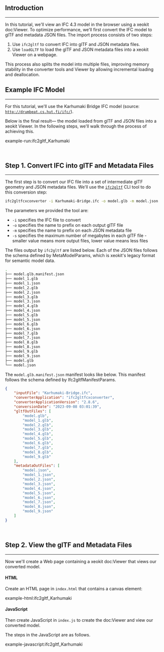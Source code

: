 ## Introduction

---

In this tutorial, we'll view an IFC 4.3 model in the browser using a xeokit doc:Viewer. To optimize performance, we'll first
convert the IFC model to glTF and metadata JSON files. The import process consists of two steps:

1. Use `ifc2gltf` to convert IFC into glTF and JSON metadata files.
2. Use `loadGLTF` to load the glTF and JSON metadata files into a xeokit Viewer on a webpage.

This process also splits the model into multiple files, improving memory stability in the converter tools and
Viewer by allowing incremental loading and deallocation.

## Example IFC Model

---

For this tutorial, we'll use the Karhumaki Bridge IFC model (source: [`http://drumbeat.cs.hut.fi/ifc/`](http://drumbeat.cs.hut.fi/ifc/)). 

Below is the final result— the model loaded from glTF and JSON files into a xeokit Viewer. 
In the following steps, we'll walk through the process of achieving this.

example-run:ifc2gltf_Karhumaki

<br>

## Step 1. Convert IFC into glTF and Metadata Files

---

The first step is to convert our IFC file into a set of intermediate glTF geometry and JSON metadata files. We'll use
the [`ifc2gltf`]()
CLI tool to do this conversion step:

```bash
ifc2gltfcxconverter -i Karhumaki-Bridge.ifc -o model.glb -m model.json -s 100
```

The parameters we provided the tool are:

- `-i` specifies the IFC file to convert
- `-o` specifies the name to prefix on each output glTF file
- `-m` specifies the name to prefix on each JSON metadata file
- `-s` specifies the maximum number of megabytes in each glTF file - smaller value means more output files, lower value
  means less files

The files output by `ifc2gltf` are listed below. Each of the JSON files follows the schema defined
by MetaModelParams, which is xeokit's legacy format for semantic model data.

```bash
.
├── model.glb.manifest.json
├── model_1.glb
├── model_1.json
├── model_2.glb
├── model_2.json
├── model_3.glb
├── model_3.json
├── model_4.glb
├── model_4.json
├── model_5.glb
├── model_5.json
├── model_6.glb
├── model_6.json
├── model_7.glb
├── model_7.json
├── model_8.glb
├── model_8.json
├── model_9.glb
├── model_9.json
├── model.glb
└── model.json
```

The `model.glb.manifest.json` manifest looks like below. This manifest follows the schema defined by Ifc2gltfManifestParams.

```json
{
    "inputFile": "Karhumaki-Bridge.ifc",
    "converterApplication": "ifc2gltfcxconverter",
    "converterApplicationVersion": "2.8.6",
    "conversionDate": "2023-09-08 03:01:39",
    "gltfOutFiles": [
        "model.glb",
        "model_1.glb",
        "model_2.glb",
        "model_3.glb",
        "model_4.glb",
        "model_5.glb",
        "model_6.glb",
        "model_7.glb",
        "model_8.glb",
        "model_9.glb"
    ],
    "metadataOutFiles": [
        "model.json",
        "model_1.json",
        "model_2.json",
        "model_3.json",
        "model_4.json",
        "model_5.json",
        "model_6.json",
        "model_7.json",
        "model_8.json",
        "model_9.json"
    ]
}
```

<br>

## Step 2. View the glTF and Metadata Files

---

Now we'll create a Web page containing a xeokit doc:Viewer that views our converted model.

#### HTML

Create an HTML page in `index.html` that contains a canvas element:

example-html:ifc2gltf_Karhumaki

#### JavaScript

Then create JavaScript in `index.js` to create the doc:Viewer and view our converted model.

The steps in the JavaScript are as follows.

example-javascript:ifc2gltf_Karhumaki
